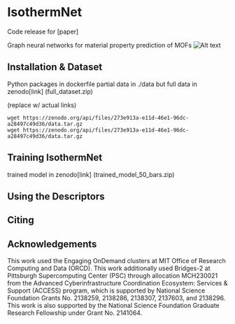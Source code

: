 # IsothermNet
Code release for [paper]

Graph neural networks for material property prediction of MOFs
![Alt text](figs/main.png)

## Installation & Dataset

Python packages in dockerfile 
partial data in ./data but full data in zenodo[link] (full_dataset.zip)

(replace w/ actual links)
```
wget https://zenodo.org/api/files/273e913a-e11d-46e1-96dc-a28497c49d36/data.tar.gz
wget https://zenodo.org/api/files/273e913a-e11d-46e1-96dc-a28497c49d36/data.tar.gz
```

## Training IsothermNet

trained model in zenodo[link] (trained_model_50_bars.zip)

## Using the Descriptors


## Citing


## Acknowledgements
This work used the Engaging OnDemand clusters at MIT Office of Research Computing and Data (ORCD). This work additionally used Bridges-2 at Pittsburgh Supercomputing Center (PSC) through allocation MCH230021 from the Advanced Cyberinfrastructure Coordination Ecosystem: Services & Support (ACCESS) program, which is supported by National Science Foundation Grants No. 2138259, 2138286, 2138307, 2137603, and 2138296. This work is also supported by the National Science Foundation Graduate Research Fellowship under Grant No. 2141064. 
